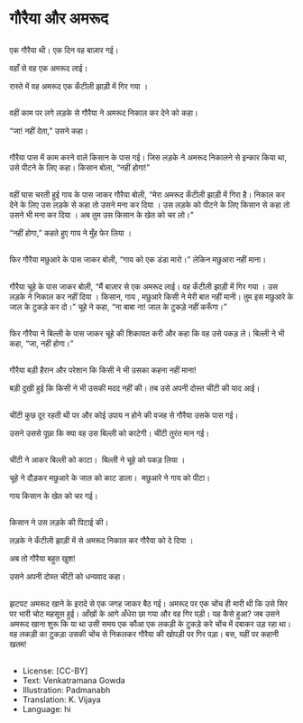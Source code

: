 # गौरैया और अमरूद

##
एक गौरैया थी। एक दिन वह बाज़ार गई। 

वहाँ से वह एक अमरूद लाई। 

रास्ते में वह अमरूद एक कँटीली झाड़ी में गिर गया । 

##
वहीं काम पर लगे लड़के से गौरैया ने अमरूद निकाल कर देने को कहा। 

“जा! नहीं देता,” उसने कहा। 

##
गौरैया पास में काम करने वाले किसान के पास गई। जिस लड़के ने अमरूद निकालने से इन्कार किया था, उसे पीटने के लिए कहा। किसान बोला, “नहीं होगा!” 

##
वहीं घास चरती हुई गाय के पास जाकर गौरैया  बोली, “मेरा अमरूद कँटीली झाड़ी में गिरा है। निकाल कर देने के लिए उस लड़के से कहा तो उसने मना कर दिया । उस लड़के को पीटने के लिए किसान से कहा तो उसने भी मना कर दिया । अब तुम उस किसान के खेत को चर लो।” 

“नहीं होगा,” कहते हुए गाय ने मुँह फेर लिया । 

##
फिर गौरैया मछुआरे के पास जाकर बोली, “गाय को एक डंडा मारो।” लेकिन मछुआरा नहीं माना। 

##
गौरैया चूहे के पास जाकर बोली, “मैं बाज़ार से एक अमरूद लाई। वह कँटीली झाड़ी में गिर गया । उस लड़के ने निकाल कर नहीं दिया । किसान, गाय , मछुआरे किसी ने मेरी बात नहीं मानी। तुम इस मछुआरे के जाल के टुकड़े कर दो।” चूहे ने कहा, “ना बाबा ना! जाल के टुकड़े नहीं करूँगा।” 

##
फिर गौरैया ने बिल्ली के पास जाकर चूहे की शिकायत करी और कहा कि वह उसे पकड़ ले। बिल्ली ने भी कहा, “जा, नहीं होगा।” 

##
गौरैया बड़ी हैरान और परेशान कि किसी ने भी उसका कहना नहीं माना!

बड़ी दुखी हुई कि किसी ने भी उसकी मदद नहीं की। तब उसे अपनी दोस्त चींटी की याद आई। 

##
चींटी कुछ दूर रहती थी पर और कोई उपाय न होने की वजह से गौरैया उसके पास गई।

उसने उससे पूछा कि क्या वह उस बिल्ली को काटेगी। चींटी तुरंत मान गई। 

##
चींटी ने आकर बिल्ली को काटा।  बिल्ली ने चूहे को पकड़ लिया । 

चूहे ने दौड़कर मछुआरे के जाल को काट डाला।  मछुआरे ने गाय को पीटा। 

गाय किसान के खेत को चर गई। 

##
किसान ने उस लड़के की पिटाई की। 

लड़के ने कँटीली झाड़ी में से अमरूद निकाल कर गौरैया को दे दिया । 

अब तो गौरैया बहुत खुश! 

उसने अपनी दोस्त चींटी को धन्यवाद कहा। 

##
झटपट अमरूद खाने के इरादे से एक जगह जाकर बैठ गई। अमरूद पर एक चोंच ही मारी थी कि उसे सिर पर भारी चोट महसूस हुई। आँखों के आगे अँधेरा छा गया और वह गिर पड़ी। यह कैसे हुआ? जब उसने अमरूद खाना शुरू कि या था उसी समय एक कौआ एक लकड़ी के टुकड़े करे चोंच में दबाकर उड़ रहा था। वह लकड़ी का टुकड़ा उसकी चोंच से निकलकर गौरैया की खोपड़ी पर गिर पड़ा। बस,   यहीं  पर कहानी खतम! 

##
* License: [CC-BY]
* Text: Venkatramana Gowda
* Illustration: Padmanabh
* Translation: K. Vijaya
* Language: hi
